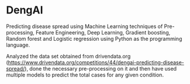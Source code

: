 # DengAI
Predicting disease spread using Machine Learning techniques of Pre-processing, Feature Engineering, Deep Learning, Gradient boosting, Random forest and Logistic regression using Python as the programming language.

Analyzed the data set obtained from drivendata.org
(https://www.drivendata.org/competitions/44/dengai-predicting-disease-spread/), done
the necessary pre-processing on it and then have used multiple models to predict the total
cases for any given condition.
